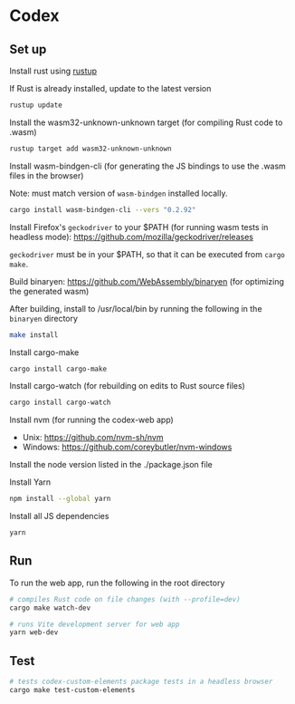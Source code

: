 # Codex

## Set up

Install rust using [rustup](https://www.rust-lang.org/tools/install)

If Rust is already installed, update to the latest version

```sh
rustup update
```

Install the wasm32-unknown-unknown target (for compiling Rust code to .wasm)

```sh
rustup target add wasm32-unknown-unknown
```

Install wasm-bindgen-cli (for generating the JS bindings to use the .wasm files in the browser)

Note: must match version of `wasm-bindgen` installed locally.

```sh
cargo install wasm-bindgen-cli --vers "0.2.92"
```

Install Firefox's `geckodriver` to your $PATH (for running wasm tests in headless mode): https://github.com/mozilla/geckodriver/releases

`geckodriver` must be in your $PATH, so that it can be executed from `cargo make`.

Build binaryen: https://github.com/WebAssembly/binaryen (for optimizing the generated wasm)

After building, install to /usr/local/bin by running the following in the `binaryen` directory

```sh
make install
```

Install cargo-make

```sh
cargo install cargo-make
```

Install cargo-watch (for rebuilding on edits to Rust source files)

```sh
cargo install cargo-watch
```

Install nvm (for running the codex-web app)

- Unix: https://github.com/nvm-sh/nvm
- Windows: https://github.com/coreybutler/nvm-windows

Install the node version listed in the ./package.json file

Install Yarn

```sh
npm install --global yarn
```

Install all JS dependencies

```sh
yarn
```

## Run

To run the web app, run the following in the root directory

```sh
# compiles Rust code on file changes (with --profile=dev)
cargo make watch-dev

# runs Vite development server for web app
yarn web-dev
```

## Test

```sh
# tests codex-custom-elements package tests in a headless browser
cargo make test-custom-elements
```
